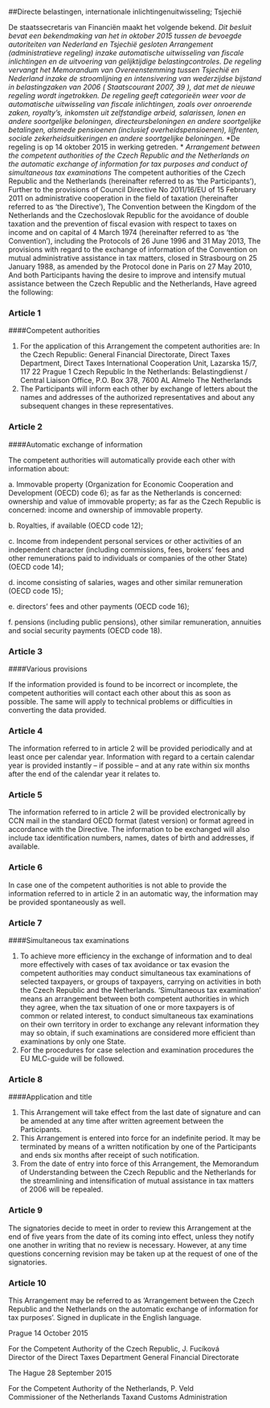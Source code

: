 <meta http-equiv='Content-Type' content='text/html; charset=utf-8' />

##Directe belastingen, internationale inlichtingenuitwisseling; Tsjechië

De staatssecretaris van Financiën maakt het volgende bekend.  *Dit besluit bevat een bekendmaking van het in oktober 2015 tussen de bevoegde autoriteiten van Nederland en Tsjechië gesloten Arrangement (administratieve regeling) inzake automatische uitwisseling van fiscale inlichtingen en de uitvoering van gelijktijdige belastingcontroles. De regeling vervangt het Memorandum van Overeenstemming tussen Tsjechië en Nederland inzake de stroomlijning en intensivering van wederzijdse bijstand in belastingzaken van 2006 (* *Staatscourant 2007, 39* *), dat met de nieuwe regeling wordt ingetrokken.*   *De regeling geeft categorieën weer voor de automatische uitwisseling van fiscale inlichtingen, zoals over onroerende zaken, royalty’s, inkomsten uit zelfstandige arbeid, salarissen, lonen en andere soortgelijke beloningen, directeursbeloningen en andere soortgelijke betalingen, alsmede pensioenen (inclusief overheidspensioenen), lijfrenten, sociale zekerheidsuitkeringen en andere soortgelijke beloningen.*   *De regeling is op 14 oktober 2015 in werking getreden. *   *Arrangement between the competent authorities of the Czech Republic and the Netherlands on the automatic exchange of information for tax purposes and conduct of simultaneous tax examinations*  The competent authorities of the Czech Republic and the Netherlands (hereinafter referred to as ‘the Participants’), Further to the provisions of Council Directive No 2011/16/EU of 15 February 2011 on administrative cooperation in the field of taxation (hereinafter referred to as ‘the Directive’), The Convention between the Kingdom of the Netherlands and the Czechoslovak Republic for the avoidance of double taxation and the prevention of fiscal evasion with respect to taxes on income and on capital of 4 March 1974 (hereinafter referred to as ‘the Convention’), including the Protocols of 26 June 1996 and 31 May 2013, The provisions with regard to the exchange of information of the Convention on mutual administrative assistance in tax matters, closed in Strasbourg on 25 January 1988, as amended by the Protocol done in Paris on 27 May 2010, And both Participants having the desire to improve and intensify mutual assistance between the Czech Republic and the Netherlands, Have agreed the following:  

### Article  1  

####Competent authorities

1.  For the application of this Arrangement the competent authorities are: In the Czech Republic: General Financial Directorate, Direct Taxes Department, Direct Taxes International Cooperation Unit, Lazarska 15/7, 117 22 Prague 1 Czech Republic In the Netherlands: Belastingdienst / Central Liaison Office, P.O. Box 378, 7600 AL Almelo The Netherlands   
2.  The Participants will inform each other by exchange of letters about the names and addresses of the authorized representatives and about any subsequent changes in these representatives.  

### Article  2  

####Automatic exchange of information

The competent authorities will automatically provide each other with information about: 

a. Immovable property (Organization for Economic Cooperation and Development (OECD) code 6); as far as the Netherlands is concerned: ownership and value of immovable property; as far as the Czech Republic is concerned: income and ownership of immovable property.  

b. Royalties, if available (OECD code 12);  

c. Income from independent personal services or other activities of an independent character (including commissions, fees, brokers’ fees and other remunerations paid to individuals or companies of the other State) (OECD code 14);  

d. income consisting of salaries, wages and other similar remuneration (OECD code 15);  

e. directors’ fees and other payments (OECD code 16);  

f. pensions (including public pensions), other similar remuneration, annuities and social security payments (OECD code 18).   

### Article  3  

####Various provisions

If the information provided is found to be incorrect or incomplete, the competent authorities will contact each other about this as soon as possible. The same will apply to technical problems or difficulties in converting the data provided. 

### Article 4  

The information referred to in article 2 will be provided periodically and at least once per calendar year. Information with regard to a certain calendar year is provided instantly – if possible – and at any rate within six months after the end of the calendar year it relates to. 

### Article 5  

The information referred to in article 2 will be provided electronically by CCN mail in the standard OECD format (latest version) or format agreed in accordance with the Directive. The information to be exchanged will also include tax identification numbers, names, dates of birth and addresses, if available. 

### Article 6  

In case one of the competent authorities is not able to provide the information referred to in article 2 in an automatic way, the information may be provided spontaneously as well. 

### Article  7  

####Simultaneous tax examinations

1.  To achieve more efficiency in the exchange of information and to deal more effectively with cases of tax avoidance or tax evasion the competent authorities may conduct simultaneous tax examinations of selected taxpayers, or groups of taxpayers, carrying on activities in both the Czech Republic and the Netherlands. ‘Simultaneous tax examination’ means an arrangement between both competent authorities in which they agree, when the tax situation of one or more taxpayers is of common or related interest, to conduct simultaneous tax examinations on their own territory in order to exchange any relevant information they may so obtain, if such examinations are considered more efficient than examinations by only one State.   
2.  For the procedures for case selection and examination procedures the EU MLC-guide will be followed.  

### Article  8  

####Application and title

1.  This Arrangement will take effect from the last date of signature and can be amended at any time after written agreement between the Participants.   
2.  This Arrangement is entered into force for an indefinite period. It may be terminated by means of a written notification by one of the Participants and ends six months after receipt of such notification.   
3.  From the date of entry into force of this Arrangement, the Memorandum of Understanding between the Czech Republic and the Netherlands for the streamlining and intensification of mutual assistance in tax matters of 2006 will be repealed.  

### Article 9  

The signatories decide to meet in order to review this Arrangement at the end of five years from the date of its coming into effect, unless they notify one another in writing that no review is necessary. However, at any time questions concerning revision may be taken up at the request of one of the signatories. 

### Article 10  

This Arrangement may be referred to as ‘Arrangement between the Czech Republic and the Netherlands on the automatic exchange of information for tax purposes’. Signed in duplicate in the English language. 

Prague 
14 October 2015   

For the Competent Authority of the Czech Republic, 
J. Fucíková  
Director of the Direct Taxes Department General Financial Directorate   

The Hague 
28 September 2015   

For the Competent Authority of the Netherlands, 
P. Veld  
Commissioner of the Netherlands Taxand Customs Administration    
